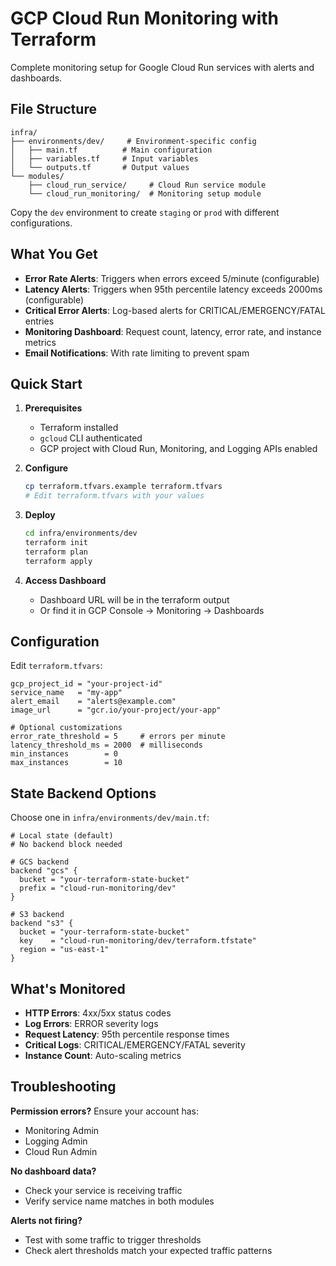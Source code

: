 
# GCP Cloud Run Monitoring with Terraform

Complete monitoring setup for Google Cloud Run services with alerts and dashboards.

## File Structure

```
infra/
├── environments/dev/     # Environment-specific config
│   ├── main.tf          # Main configuration
│   ├── variables.tf     # Input variables
│   └── outputs.tf       # Output values
└── modules/
    ├── cloud_run_service/     # Cloud Run service module
    └── cloud_run_monitoring/  # Monitoring setup module
```

Copy the `dev` environment to create `staging` or `prod` with different configurations.

## What You Get

- **Error Rate Alerts**: Triggers when errors exceed 5/minute (configurable)
- **Latency Alerts**: Triggers when 95th percentile latency exceeds 2000ms (configurable)  
- **Critical Error Alerts**: Log-based alerts for CRITICAL/EMERGENCY/FATAL entries
- **Monitoring Dashboard**: Request count, latency, error rate, and instance metrics
- **Email Notifications**: With rate limiting to prevent spam

## Quick Start

1. **Prerequisites**
   - Terraform installed
   - `gcloud` CLI authenticated
   - GCP project with Cloud Run, Monitoring, and Logging APIs enabled

2. **Configure**
   ```bash
   cp terraform.tfvars.example terraform.tfvars
   # Edit terraform.tfvars with your values
   ```

3. **Deploy**
   ```bash
   cd infra/environments/dev
   terraform init
   terraform plan
   terraform apply
   ```

4. **Access Dashboard**
   - Dashboard URL will be in the terraform output
   - Or find it in GCP Console → Monitoring → Dashboards

## Configuration

Edit `terraform.tfvars`:

```hcl
gcp_project_id = "your-project-id"
service_name   = "my-app"
alert_email    = "alerts@example.com"
image_url      = "gcr.io/your-project/your-app"

# Optional customizations
error_rate_threshold = 5     # errors per minute
latency_threshold_ms = 2000  # milliseconds
min_instances        = 0
max_instances        = 10
```

## State Backend Options

Choose one in `infra/environments/dev/main.tf`:

```hcl
# Local state (default)
# No backend block needed

# GCS backend
backend "gcs" {
  bucket = "your-terraform-state-bucket"
  prefix = "cloud-run-monitoring/dev"
}

# S3 backend  
backend "s3" {
  bucket = "your-terraform-state-bucket"
  key    = "cloud-run-monitoring/dev/terraform.tfstate"
  region = "us-east-1"
}
```

## What's Monitored

- **HTTP Errors**: 4xx/5xx status codes
- **Log Errors**: ERROR severity logs
- **Request Latency**: 95th percentile response times
- **Critical Logs**: CRITICAL/EMERGENCY/FATAL severity
- **Instance Count**: Auto-scaling metrics

## Troubleshooting

**Permission errors?** Ensure your account has:
- Monitoring Admin
- Logging Admin  
- Cloud Run Admin

**No dashboard data?** 
- Check your service is receiving traffic
- Verify service name matches in both modules

**Alerts not firing?**
- Test with some traffic to trigger thresholds
- Check alert thresholds match your expected traffic patterns
